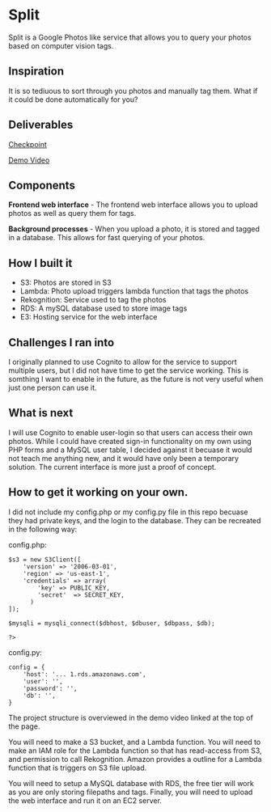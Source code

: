 # Split
Split is a Google Photos like service that allows you to query your photos based on computer vision tags.

## Inspiration
It is so tediuous to sort through you photos and manually tag them.  What if it could be done automatically for you?

## Deliverables

[Checkpoint](https://github.com/chnakamura/CMSC389L_Split/blob/master/checkpoint.pdf)

[Demo Video](https://www.youtube.com/watch?v=B0L8dqx8wY4&feature=youtu.be)

## Components

**Frontend web interface** - The frontend web interface allows you to upload photos as well as query them for tags.

**Background processes** - When you upload a photo, it is stored and tagged in a database.  This allows for fast querying of your photos.

## How I built it

* S3: Photos are stored in S3
* Lambda: Photo upload triggers lambda function that tags the photos
* Rekognition: Service used to tag the photos
* RDS: A mySQL database used to store image tags
* E3: Hosting service for the web interface

## Challenges I ran into

I originally planned to use Cognito to allow for the service to support multiple users, but I did not have time to get the service working.  This is somthing I want to enable in the future, as the future is not very useful when just one person can use it.  

## What is next

I will use Cognito to enable user-login so that users can access their own photos.  While I could have created sign-in functionality on my own using PHP forms and a MySQL user table, I decided against it becuase it would not teach me anything new, and it would have only been a temporary solution.  The current interface is more just a proof of concept.

## How to get it working on your own.

I did not include my config.php or my config.py file in this repo becuase they had private keys, and the login to the database. They can be recreated in the following way:

config.php:

~~~
$s3 = new S3Client([
    'version' => '2006-03-01',
    'region' => 'us-east-1',
    'credentials' => array(
        'key' => PUBLIC_KEY,
        'secret'  => SECRET_KEY,
      )
]);

$mysqli = mysqli_connect($dbhost, $dbuser, $dbpass, $db);

?>
~~~

config.py:

~~~
config = {
    'host': '... 1.rds.amazonaws.com',
    'user': '',
    'password': '',
    'db': '',
}
~~~

The project structure is overviewed in the demo video linked at the top of the page. 

You will need to make a S3 bucket, and a Lambda function.  You will need to make an IAM role for the Lambda function so that has read-access from S3, and permission to call Rekognition.  Amazon provides a outline for a Lambda function that is triggers on S3 file upload.

You will need to setup a MySQL database with RDS, the free tier will work as you are only storing filepaths and tags.  Finally, you will need to upload the web interface and run it on an EC2 server.
